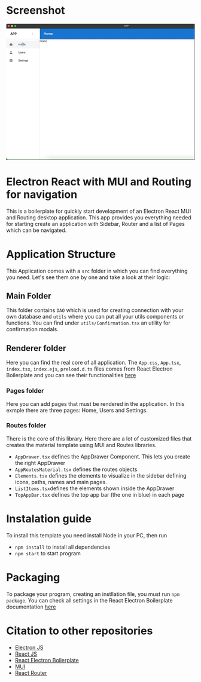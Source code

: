 # Screenshot
![alt text](https://github.com/paste94/ElectronReactMUITemplate/blob/main/gifs/example1.gif)

# Electron React with MUI and Routing for navigation
This is a boilerplate for quickly start development of an Electron React MUI and Routing desktop application. This app provides you everything needed for starting create an application with Sidebar, Router and a list of Pages which can be navigated. 

# Application Structure
This Application comes with a `src` folder in which you can find everything you need. Let's see them one by one and take a look at their logic:
## Main Folder
This folder contains `DAO` which is used for creating connection with your own database and `utils` where you can put all your utils components or functions. You can find under `utils/Confirmation.tsx` an utility for confirmation modals. 
## Renderer folder
Here you can find the real core of all application. The `App.css`, `App.tsx`, `index.tsx`, `index.ejs`, `preload.d.ts` files comes from React Electron Boilerplate and you can see their functionalities [here](https://github.com/electron-react-boilerplate/electron-react-boilerplate)
### Pages folder
Here you can add pages that must be rendered in the application. In this exmple there are three pages: Home, Users and Settings. 
### Routes folder
There is the core of this library. Here there are a lot of customized files that creates the material template using MUI and Routes libraries. 
- `AppDrawer.tsx` defines the AppDrawer Component. This lets you create the right AppDrawer
- `AppRoutesMaterial.tsx` defines the routes objects 
- `Elements.tsx` defines the elements to visualize in the sidebar defining icons, paths, names and main pages.
- `ListItems.tsx`defines the elements shown inside the AppDrawer
- `TopAppBar.tsx` defines the top app bar (the one in blue) in each page

# Instalation guide
To install this template you need install Node in your PC, then run 
- `npm install` to install all dependencies
- `npm start` to start program

# Packaging
To package your program, creating an instllation file, you must run `npm package`. You can check all settings in the React Electron Boilerplate documentation [here](https://github.com/electron-react-boilerplate/electron-react-boilerplate)

# Citation to other repositories
- [Electron JS](https://www.electronjs.org)
- [React JS](https://reactjs.org)
- [React Electron Boilerplate](https://electron-react-boilerplate.js.org)
- [MUI](https://mui.com)
- [React Router](https://reactrouter.com)
